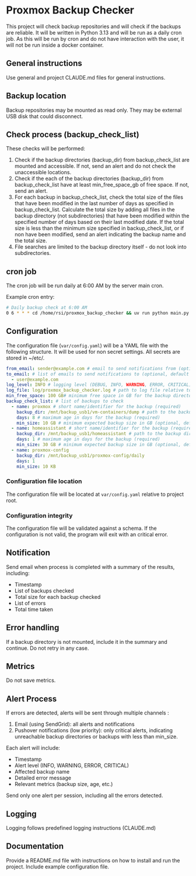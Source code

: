 # Proxmox Backup Checker
This project will check backup repositories and will check if the backups are reliable.
It will be written in Python 3.13 and will be run as a daily cron job.
As this will be run by cron and do not have interaction with the user, it will not be run inside a docker container.

## General instructions
Use general and project CLAUDE.md files for general instructions. 

## Backup location
Backup repositories may be mounted as read only. They may be external USB disk that could disconnect.

## Check process (backup_check_list)
These checks will be performed:
1. Check if the backup directories (backup_dir) from backup_check_list are mounted and accessible. If not, send an alert and do not check the unaccessible locations.
2. Check if the each of the backup directories (backup_dir) from backup_check_list have at least min_free_space_gb of free space. If not, send an alert.
3. For each backup in backup_check_list, check the total size of the files that have been modified in the last number of days as specified in backup_check_list. Calculate the total size by adding all files in the backup directory (not subdirectories) that have been modified within the specified number of days based on their last modified date. If the total size is less than the minimum size specified in backup_check_list, or if non have been modified, send an alert indicating the backup name and the total size.
4. File searches are limited to the backup directory itself - do not look into subdirectories. 

## cron job
The cron job will be run daily at 6:00 AM by the server main cron.

Example cron entry:
```bash
# Daily backup check at 6:00 AM
0 6 * * * cd /home/rsi/proxmox_backup_checker && uv run python main.py
```


## Configuration
The configuration file (`var/config.yaml`) will be a YAML file with the following structure.
It will be used for non secret settings. All secrets are stored in ~/etc/.
```yaml
from_email: sender@example.com # email to send notifications from (optional, default from ~/var/sendgrid.env)
to_email: # list of emails to send notifications to (optional, default from ~/var/sendgrid.env)
  - user@example.com
log_level: INFO # logging level (DEBUG, INFO, WARNING, ERROR, CRITICAL)
log_file: log/proxmox_backup_checker.log # path to log file relative to project root (optional, default log/proxmox_backup_checker.log)
min_free_space: 100 GB# minimum free space in GB for the backup directory (optional, default 100 GB)
backup_check_list: # list of backups to check
  - name: proxmox # short name/identifier for the backup (required)
    backup_dir: /mnt/backup_usb1/vm-containers/dump # path to the backup directory (required)
    days: 8 # maximum age in days for the backup (required)
    min_size: 10 GB # minimum expected backup size in GB (optional, default 1 KB)
  - name: homeassistant # short name/identifier for the backup (required)
    backup_dir: /mnt/backup_usb1/homeassistant # path to the backup directory (required)
    days: 1 # maximum age in days for the backup (required)
    min_size: 30 GB # minimum expected backup size in GB (optional, default 1 KB)
  - name: proxmox-config
    backup_dir: /mnt/backup_usb1/proxmox-config/daily
    days: 1
    min_size: 10 KB

```

### Configuration file location
The configuration file will be located at `var/config.yaml` relative to project root.

### Configuration integrity
The configuration file will be validated against a schema. If the configuration is not valid, the program will exit with an critical error.

## Notification
Send email when process is completed with a summary of the results, including:
- Timestamp
- List of backups checked
- Total size for each backup checked
- List of errors
- Total time taken

## Error handling
If a backup directory is not mounted, include it in the summary and continue.
Do not retry in any case.

## Metrics
Do not save metrics.

## Alert Process
If errors are detected, alerts will be sent through multiple channels :
1. Email (using SendGrid): all alerts and notifications
2. Pushover notifications (low priority): only critical alerts, indicating unreachable backup directories or backups with less than min_size.

Each alert will include:
- Timestamp
- Alert level (INFO, WARNING, ERROR, CRITICAL)
- Affected backup  name
- Detailed error message
- Relevant metrics (backup size, age, etc.)

Send only one alert per session, including all the errors detected.

## Logging
Logging follows predefined logging instructions (CLAUDE.md)

## Documentation
Provide a README.md file with instructions on how to install and run the project. 
Include example configuration file.

